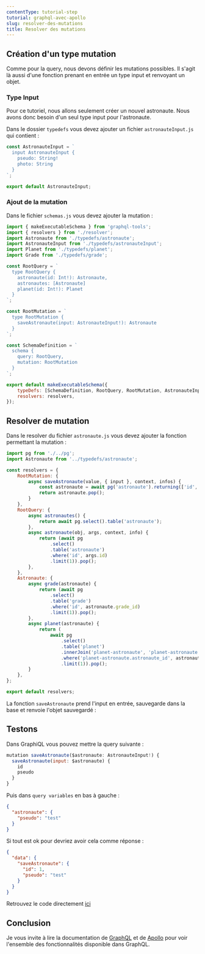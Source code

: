 ```yaml
---
contentType: tutorial-step
tutorial: graphql-avec-apollo
slug: resolver-des-mutations
title: Resolver des mutations
---
```

## Création d'un type mutation

Comme pour la query, nous devons définir les mutations possibles. Il s'agit là aussi d'une fonction prenant en entrée un type input et renvoyant un objet.

### Type Input

Pour ce tutoriel, nous allons seulement créer un nouvel astronaute. Nous avons donc besoin d'un seul type input pour l'astronaute.

Dans le dossier `typedefs` vous devez ajouter un fichier `astronauteInput.js` qui contient :

```javascript
const AstronauteInput = `
  input AstronauteInput {
    pseudo: String!
    photo: String
  }
`;

export default AstronauteInput;
```

### Ajout de la mutation

Dans le fichier `schemas.js` vous devez ajouter la mutation :

```javascript
import { makeExecutableSchema } from 'graphql-tools';
import { resolvers } from './resolver';
import Astronaute from './typedefs/astronaute';
import AstronauteInput from './typedefs/astronauteInput';
import Planet from './typedefs/planet';
import Grade from './typedefs/grade';

const RootQuery = `
  type RootQuery {
    astronaute(id: Int!): Astronaute,
    astronautes: [Astronaute]
    planet(id: Int!): Planet
  }
`;

const RootMutation = `
  type RootMutation {
    saveAstronaute(input: AstronauteInput!): Astronaute
  }
`;

const SchemaDefinition = `
  schema {
    query: RootQuery,
    mutation: RootMutation
  }
`;

export default makeExecutableSchema({
    typeDefs: [SchemaDefinition, RootQuery, RootMutation, AstronauteInput, Astronaute, Planet, Grade],
    resolvers: resolvers,
});
```

## Resolver de mutation

Dans le resolver du fichier `astronaute.js` vous devez ajouter la fonction permettant la mutation :

```javascript
import pg from './../pg';
import Astronaute from '../typedefs/astronaute';

const resolvers = {
    RootMutation: {
        async saveAstronaute(value, { input }, context, infos) {
            const astronaute = await pg('astronaute').returning(['id', 'pseudo']).insert(input);
            return astronaute.pop();
        }
    },
    RootQuery: {
        async astronautes() {
            return await pg.select().table('astronaute');
        },
        async astronaute(obj, args, context, info) {
            return (await pg
                .select()
                .table('astronaute')
                .where('id', args.id)
                .limit(1)).pop();
        },
    },
    Astronaute: {
        async grade(astronaute) {
            return (await pg
                .select()
                .table('grade')
                .where('id', astronaute.grade_id)
                .limit(1)).pop();
        },
        async planet(astronaute) {
            return (
                await pg
                    .select()
                    .table('planet')
                    .innerJoin('planet-astronaute', 'planet-astronaute.planet_id', '=', 'planet.id')
                    .where('planet-astronaute.astronaute_id', astronaute.id)
                    .limit(1)).pop();
        }
    },
};

export default resolvers;
```

La fonction `saveAstronaute` prend l'input en entrée, sauvegarde dans la base et renvoie l'objet sauvegardé :

## Testons

Dans GraphiQL vous pouvez mettre la query suivante :

```javascript
mutation saveAstronaute($astronaute: AstronauteInput!) {
  saveAstronaute(input: $astronaute) {
    id
    pseudo
  }
}
```

Puis dans `query variables` en bas à gauche :

```json
{
  "astronaute": {
    "pseudo": "test"
  }
}
```

Si tout est ok pour devriez avoir cela comme réponse :

```json
{
  "data": {
    "saveAstronaute": {
      "id": 1,
      "pseudo": "test"
    }
  }
}
```

Retrouvez le code directement [ici](https://github.com/duck-invaders/graphql-apollo/tree/codelabs-step5)

## Conclusion

Je vous invite à lire la documentation de [GraphQL](http://graphql.org/learn/) et de [Apollo](https://www.apollographql.com/) pour voir l'ensemble des fonctionnalités disponible dans GraphQL.
